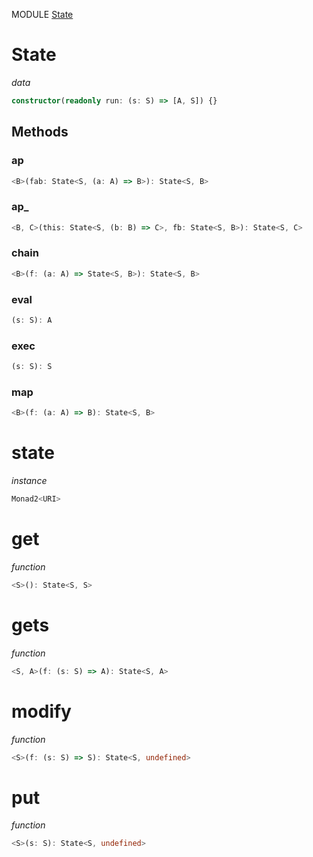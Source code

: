 MODULE [State](https://github.com/gcanti/fp-ts/blob/master/src/State.ts)
# State
*data*
```ts
constructor(readonly run: (s: S) => [A, S]) {}
```
## Methods

### ap
```ts
<B>(fab: State<S, (a: A) => B>): State<S, B> 
```
### ap_
```ts
<B, C>(this: State<S, (b: B) => C>, fb: State<S, B>): State<S, C> 
```
### chain
```ts
<B>(f: (a: A) => State<S, B>): State<S, B> 
```
### eval
```ts
(s: S): A 
```
### exec
```ts
(s: S): S 
```
### map
```ts
<B>(f: (a: A) => B): State<S, B> 
```
# state
*instance*
```ts
Monad2<URI>
```
# get
*function*
```ts
<S>(): State<S, S>
```

# gets
*function*
```ts
<S, A>(f: (s: S) => A): State<S, A>
```

# modify
*function*
```ts
<S>(f: (s: S) => S): State<S, undefined>
```

# put
*function*
```ts
<S>(s: S): State<S, undefined>
```
